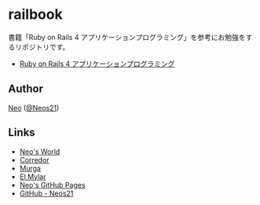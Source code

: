 # railbook

書籍「Ruby on Rails 4 アプリケーションプログラミング」を参考にお勉強をするリポジトリです。

- [Ruby on Rails 4 アプリケーションプログラミング](http://amzn.to/2zmikcw)


## Author

[Neo](http://neo.s21.xrea.com/) ([@Neos21](https://twitter.com/Neos21))


## Links

- [Neo's World](http://neo.s21.xrea.com/)
- [Corredor](http://neos21.hatenablog.com/)
- [Murga](http://neos21.hatenablog.jp/)
- [El Mylar](http://neos21.hateblo.jp/)
- [Neo's GitHub Pages](https://neos21.github.io/)
- [GitHub - Neos21](https://github.com/Neos21/)
